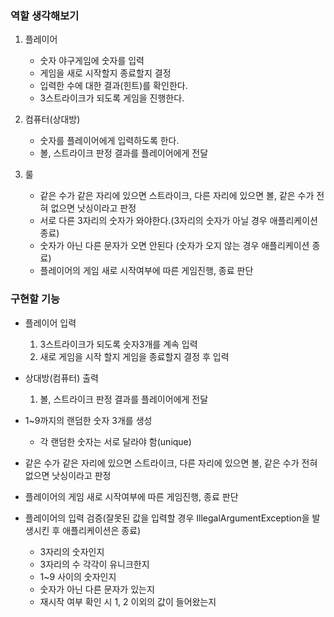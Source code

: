 ### 역할 생각해보기
1. 플레이어
   - 숫자 야구게임에 숫자를 입력
   - 게임을 새로 시작할지 종료할지 결정
   - 입력한 수에 대한 결과(힌트)를 확인한다.
   - 3스트라이크가 되도록 게임을 진행한다.

2. 컴퓨터(상대방)
    - 숫자를 플레이어에게 입력하도록 한다.
    - 볼, 스트라이크 판정 결과를 플레이어에게 전달
    
3. 룰
    - 같은 수가 같은 자리에 있으면 스트라이크, 다른 자리에 있으면 볼, 같은 수가 전혀 없으면 낫싱이라고 판정
    - 서로 다른 3자리의 숫자가 와야한다.(3자리의 숫자가 아닐 경우 애플리케이션 종료)
    - 숫자가 아닌 다른 문자가 오면 안된다 (숫자가 오지 않는 경우 애플리케이션 종료)
    - 플레이어의 게임 새로 시작여부에 따른 게임진행, 종료 판단

### 구현할 기능

- 플레이어 입력
  1. 3스트라이크가 되도록 숫자3개를 계속 입력
  2. 새로 게임을 시작 할지 게임을 종료할지 결정 후 입력

- 상대방(컴퓨터) 출력
  1. 볼, 스트라이크 판정 결과를 플레이어에게 전달

- 1~9까지의 랜덤한 숫자 3개를 생성
  - 각 랜덤한 숫자는 서로 달라야 함(unique)

- 같은 수가 같은 자리에 있으면 스트라이크, 다른 자리에 있으면 볼, 같은 수가 전혀 없으면 낫싱이라고 판정

- 플레이어의 게임 새로 시작여부에 따른 게임진행, 종료 판단

- 플레이어의 입력 검증(잘못된 값을 입력할 경우 IllegalArgumentException을 발생시킨 후 애플리케이션은 종료)
  - 3자리의 숫자인지
  - 3자리의 수 각각이 유니크한지
  - 1~9 사이의 숫자인지
  - 숫자가 아닌 다른 문자가 있는지
  - 재시작 여부 확인 시 1, 2 이외의 값이 들어왔는지
